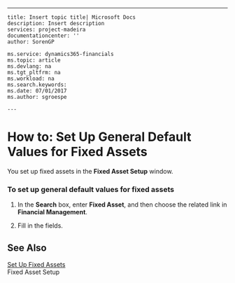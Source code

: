 ---
    title: Insert topic title| Microsoft Docs
    description: Insert description
    services: project-madeira
    documentationcenter: ''
    author: SorenGP

    ms.service: dynamics365-financials
    ms.topic: article
    ms.devlang: na
    ms.tgt_pltfrm: na
    ms.workload: na
    ms.search.keywords:
    ms.date: 07/01/2017
    ms.author: sgroespe

    ---
# How to: Set Up General Default Values for Fixed Assets
You set up fixed assets in the **Fixed Asset Setup** window.  
  
### To set up general default values for fixed assets  
  
1.  In the **Search** box, enter **Fixed Asset**, and then choose the related link in **Financial Management**.  
  
2.  Fill in the fields.  
  
## See Also  
 [Set Up Fixed Assets](../set-up-fixed-assets.md)   
 Fixed Asset Setup